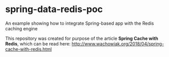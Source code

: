 # spring-data-redis-poc
An example showing how to integrate Spring-based app with the Redis caching engine

This repository was created for purpose of the article **Spring Cache with Redis**, which can be read here: http://www.wachowiak.org/2018/04/spring-cache-with-redis.html
